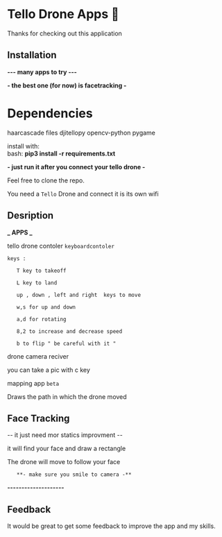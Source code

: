 # Tello Drone Apps 👋

Thanks for checking out this application

## Installation

**--- many apps to try ---**

**- the best one (for now)  is facetracking -**

# Dependencies

haarcascade files
djitellopy
opencv-python
pygame

install with: <br>
bash: <b> pip3 install -r requirements.txt </b>

**- just run it after you connect your tello drone -**

Feel free to clone the repo.

You need a `Tello` Drone and connect it is its own wifi

## Desription

**_ APPS _**

tello drone contoler `keyboardcontoler`

    keys :

       T key to takeoff 

       L key to land 

       up , down , left and right  keys to move

       w,s for up and down

       a,d for rotating

       8,2 to increase and decrease speed

       b to flip " be careful with it "

drone camera reciver

you can take a pic with c key

mapping app `beta`

Draws the path in which the drone moved

## Face Tracking

-- it just need mor statics improvment --

it will find your face and draw a rectangle

The drone will move to follow your face

       **- make sure you smile to camera -** 

**--------------------**

## Feedback

It would be great to get some feedback to improve the app and my skills.
